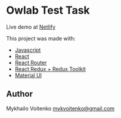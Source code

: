 # Owlab Test Task

Live demo at [Netlify](https://glittery-fairy-f54370.netlify.app/)

This project was made with:
* [Javascript](https://developer.mozilla.org/ru/docs/Web/JavaScript)
* [React](https://react.dev/)
* [React Router](https://reactrouter.com/)
* [React Redux + Redux Toolkit](https://react-redux.js.org/)
* [Material UI](https://mui.com/)

## Author

Mykhailo Voitenko [mykvoitenko@gmail.com](mailto:mykvoitenko@gmail.com)